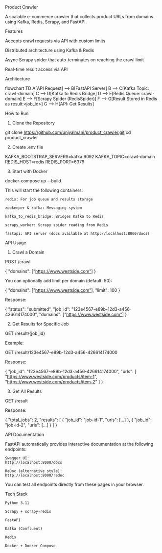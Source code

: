 Product Crawler

A scalable e-commerce crawler that collects product URLs from domains using Kafka, Redis, Scrapy, and FastAPI.

Features

Accepts crawl requests via API with custom limits

Distributed architecture using Kafka & Redis

Async Scrapy spider that auto-terminates on reaching the crawl limit

Real-time result access via API

Architecture

flowchart TD
    A[API Request] --> B[FastAPI Server]
    B --> C[Kafka Topic: crawl-domain]
    C --> D[Kafka to Redis Bridge]
    D --> E[Redis Queue: crawl-domain]
    E --> F[Scrapy Spider (RedisSpider)]
    F --> G[Result Stored in Redis as result:<job_id>]
    G --> H[API: Get Results]



How to Run
1. Clone the Repository

git clone https://github.com/uniyalmani/product_crawler.git
cd product_crawler

2. Create .env file

KAFKA_BOOTSTRAP_SERVERS=kafka:9092
KAFKA_TOPIC=crawl-domain
REDIS_HOST=redis
REDIS_PORT=6379

3. Start with Docker

docker-compose up --build

This will start the following containers:

    redis: For job queue and results storage

    zookeeper & kafka: Messaging system

    kafka_to_redis_bridge: Bridges Kafka to Redis

    scrapy_worker: Scrapy spider reading from Redis

    fastapi: API server (docs available at http://localhost:8000/docs)

API Usage
1. Crawl a Domain

POST /crawl

{
  "domains": ["https://www.westside.com"]
}

You can optionally add limit per domain (default: 50):

{
  "domains": ["https://www.westside.com"],
  "limit": 100
}

Response:

{
  "status": "submitted",
  "job_id": "123e4567-e89b-12d3-a456-426614174000",
  "domains": ["https://www.westside.com"]
}

2. Get Results for Specific Job

GET /result/{job_id}

Example:

GET /result/123e4567-e89b-12d3-a456-426614174000

Response:

{
  "job_id": "123e4567-e89b-12d3-a456-426614174000",
  "urls": [
    "https://www.westside.com/products/item-1",
    "https://www.westside.com/products/item-2"
  ]
}

3. Get All Results

GET /result

Response:

{
  "total_jobs": 2,
  "results": [
    {
      "job_id": "job-id-1",
      "urls": [...]
    },
    {
      "job_id": "job-id-2",
      "urls": [...]
    }
  ]
}


API Documentation

FastAPI automatically provides interactive documentation at the following endpoints:

    Swagger UI:
    http://localhost:8000/docs

    ReDoc (alternative style):
    http://localhost:8000/redoc

You can test all endpoints directly from these pages in your browser.

Tech Stack

    Python 3.11

    Scrapy + scrapy-redis

    FastAPI

    Kafka (Confluent)

    Redis

    Docker + Docker Compose